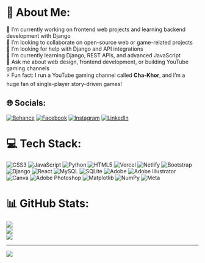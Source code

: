 # 💫 About Me:
🔭 I’m currently working on frontend web projects and learning backend development with Django  <br>👯 I’m looking to collaborate on open-source web or game-related projects  <br>🤝 I’m looking for help with Django and API integrations  <br>🌱 I’m currently learning Django, REST APIs, and advanced JavaScript  <br>💬 Ask me about web design, frontend development, or building YouTube gaming channels  <br>⚡ Fun fact: I run a YouTube gaming channel called **Cha-Khor**, and I’m a huge fan of single-player story-driven games!


## 🌐 Socials:
[![Behance](https://img.shields.io/badge/Behance-1769ff?logo=behance&logoColor=white)](https://behance.net/https://www.behance.net/artafnan) [![Facebook](https://img.shields.io/badge/Facebook-%231877F2.svg?logo=Facebook&logoColor=white)](https://facebook.com/https://www.facebook.com/afnanrafid.tamim.1) [![Instagram](https://img.shields.io/badge/Instagram-%23E4405F.svg?logo=Instagram&logoColor=white)](https://instagram.com/https://www.instagram.com/_afnan_rafid__/p/DCjVpZiT-W0/) [![LinkedIn](https://img.shields.io/badge/LinkedIn-%230077B5.svg?logo=linkedin&logoColor=white)](https://linkedin.com/in/https://www.linkedin.com/in/afnan-rafid-tamim-46b54b26a/) 

# 💻 Tech Stack:
![CSS3](https://img.shields.io/badge/css3-%231572B6.svg?style=flat&logo=css3&logoColor=white) ![JavaScript](https://img.shields.io/badge/javascript-%23323330.svg?style=flat&logo=javascript&logoColor=%23F7DF1E) ![Python](https://img.shields.io/badge/python-3670A0?style=flat&logo=python&logoColor=ffdd54) ![HTML5](https://img.shields.io/badge/html5-%23E34F26.svg?style=flat&logo=html5&logoColor=white) ![Vercel](https://img.shields.io/badge/vercel-%23000000.svg?style=flat&logo=vercel&logoColor=white) ![Netlify](https://img.shields.io/badge/netlify-%23000000.svg?style=flat&logo=netlify&logoColor=#00C7B7) ![Bootstrap](https://img.shields.io/badge/bootstrap-%238511FA.svg?style=flat&logo=bootstrap&logoColor=white) ![Django](https://img.shields.io/badge/django-%23092E20.svg?style=flat&logo=django&logoColor=white) ![React](https://img.shields.io/badge/react-%2320232a.svg?style=flat&logo=react&logoColor=%2361DAFB) ![MySQL](https://img.shields.io/badge/mysql-4479A1.svg?style=flat&logo=mysql&logoColor=white) ![SQLite](https://img.shields.io/badge/sqlite-%2307405e.svg?style=flat&logo=sqlite&logoColor=white) ![Adobe](https://img.shields.io/badge/adobe-%23FF0000.svg?style=flat&logo=adobe&logoColor=white) ![Adobe Illustrator](https://img.shields.io/badge/adobe%20illustrator-%23FF9A00.svg?style=flat&logo=adobe%20illustrator&logoColor=white) ![Canva](https://img.shields.io/badge/Canva-%2300C4CC.svg?style=flat&logo=Canva&logoColor=white) ![Adobe Photoshop](https://img.shields.io/badge/adobe%20photoshop-%2331A8FF.svg?style=flat&logo=adobe%20photoshop&logoColor=white) ![Matplotlib](https://img.shields.io/badge/Matplotlib-%23ffffff.svg?style=flat&logo=Matplotlib&logoColor=black) ![NumPy](https://img.shields.io/badge/numpy-%23013243.svg?style=flat&logo=numpy&logoColor=white) ![Meta](https://img.shields.io/badge/Meta-%230467DF.svg?style=flat&logo=Meta&logoColor=white)
# 📊 GitHub Stats:
![](https://github-readme-stats.vercel.app/api?username=Afnan-Rafid&theme=dark&hide_border=false&include_all_commits=false&count_private=false)<br/>
![](https://nirzak-streak-stats.vercel.app/?user=Afnan-Rafid&theme=dark&hide_border=false)<br/>
![](https://github-readme-stats.vercel.app/api/top-langs/?username=Afnan-Rafid&theme=dark&hide_border=false&include_all_commits=false&count_private=false&layout=compact)

---
[![](https://visitcount.itsvg.in/api?id=Afnan-Rafid&icon=0&color=0)](https://visitcount.itsvg.in)

<!-- Proudly created with GPRM ( https://gprm.itsvg.in ) -->
